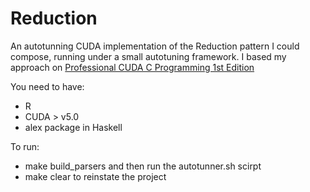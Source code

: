 Reduction
=========

An autotunning CUDA implementation of the Reduction pattern I could compose, running under a small autotuning framework.
I based my approach on [Professional CUDA C Programming 1st Edition](https://www.amazon.com/Professional-CUDA-Programming-John-Cheng/dp/1118739329/ref=pd_bxgy_14_img_2/163-0340861-1801263?ie=UTF8&psc=1&refRID=51JY2YVCC8W0Y0PQWNE7)

You need to have:
  * R 
  * CUDA > v5.0
  * alex package in Haskell

To run:
  * make build_parsers and then run the autotunner.sh scirpt
  * make clear to reinstate the project 
